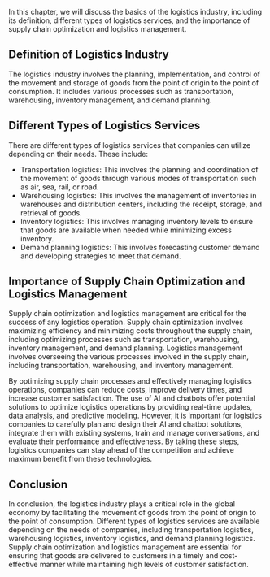 
In this chapter, we will discuss the basics of the logistics industry, including its definition, different types of logistics services, and the importance of supply chain optimization and logistics management.

Definition of Logistics Industry
--------------------------------

The logistics industry involves the planning, implementation, and control of the movement and storage of goods from the point of origin to the point of consumption. It includes various processes such as transportation, warehousing, inventory management, and demand planning.

Different Types of Logistics Services
-------------------------------------

There are different types of logistics services that companies can utilize depending on their needs. These include:

* Transportation logistics: This involves the planning and coordination of the movement of goods through various modes of transportation such as air, sea, rail, or road.
* Warehousing logistics: This involves the management of inventories in warehouses and distribution centers, including the receipt, storage, and retrieval of goods.
* Inventory logistics: This involves managing inventory levels to ensure that goods are available when needed while minimizing excess inventory.
* Demand planning logistics: This involves forecasting customer demand and developing strategies to meet that demand.

Importance of Supply Chain Optimization and Logistics Management
----------------------------------------------------------------

Supply chain optimization and logistics management are critical for the success of any logistics operation. Supply chain optimization involves maximizing efficiency and minimizing costs throughout the supply chain, including optimizing processes such as transportation, warehousing, inventory management, and demand planning. Logistics management involves overseeing the various processes involved in the supply chain, including transportation, warehousing, and inventory management.

By optimizing supply chain processes and effectively managing logistics operations, companies can reduce costs, improve delivery times, and increase customer satisfaction. The use of AI and chatbots offer potential solutions to optimize logistics operations by providing real-time updates, data analysis, and predictive modeling. However, it is important for logistics companies to carefully plan and design their AI and chatbot solutions, integrate them with existing systems, train and manage conversations, and evaluate their performance and effectiveness. By taking these steps, logistics companies can stay ahead of the competition and achieve maximum benefit from these technologies.

Conclusion
----------

In conclusion, the logistics industry plays a critical role in the global economy by facilitating the movement of goods from the point of origin to the point of consumption. Different types of logistics services are available depending on the needs of companies, including transportation logistics, warehousing logistics, inventory logistics, and demand planning logistics. Supply chain optimization and logistics management are essential for ensuring that goods are delivered to customers in a timely and cost-effective manner while maintaining high levels of customer satisfaction.
